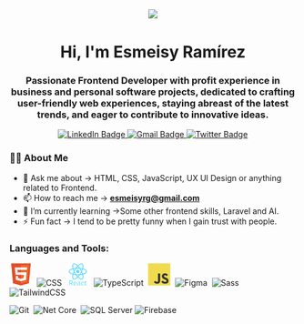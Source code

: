  <div id="header" align="center">
        <img src="https://media.giphy.com/media/L1R1tvI9svkIWwpVYr/giphy.gif" width="400" />
        <h1 align="center"> Hi, I'm Esmeisy Ramírez</h1>
        <h3 align="center">Passionate Frontend Developer with profit experience in business and personal software projects, dedicated to crafting user-friendly web experiences, staying abreast of the latest trends, and eager to contribute to innovative ideas.</h3>           
    </div>

 <div id="badges" align="center">
    <a href="https://www.linkedin.com/in/esmeisy-ram%C3%ADrez" target="_blank" style="animation: blink 2s infinite;">
        <img src="https://img.shields.io/badge/LinkedIn-Connect-0A66C2?style=for-the-badge&logo=linkedin"
            alt="LinkedIn Badge" />
    </a>
     <a href="mailto:esmeisyrg@gmail.com" style="animation: blink 2s infinite;">
        <img src="https://img.shields.io/badge/Gmail-Contact-D14836?style=for-the-badge&logo=gmail"
            alt="Gmail Badge" />
    </a>
    <a href="https://twitter.com/esmeisyrg" target="_blank">
      <img src="https://img.shields.io/twitter/follow/esmeisyrg?label=Follow&style=for-the-badge&logo=twitter"
          alt="Twitter Badge" />
    </a>
</div>

### 👩‍💻 About Me 
- 💬 Ask me about -> HTML, CSS, JavaScript, UX UI Design or anything related to Frontend.
- 📫 How to reach me -> **esmeisyrg@gmail.com**
- 🌱 I’m currently learning ->Some other frontend skills, Laravel and AI.
- ⚡ Fun fact -> I tend to be pretty funny when I gain trust with people.

<h3> Languages and Tools: </h3>
<div>
  <img src="https://github.com/devicons/devicon/blob/master/icons/html5/html5-original.svg" title="HTML5" alt="HTML" width="40" height="40" />&nbsp;
  <img src="https://cdn.jsdelivr.net/gh/devicons/devicon@latest/icons/css3/css3-original.svg" title="CSS3" alt="CSS" width="40" height="40" />&nbsp;
  <img src="https://github.com/devicons/devicon/blob/master/icons/react/react-original-wordmark.svg" title="React" alt="React" width="40" height="40" />&nbsp;
  <img src="https://cdn.jsdelivr.net/gh/devicons/devicon@latest/icons/typescript/typescript-original.svg" title="TypeScript" alt="TypeScript" width="40" height="40" />&nbsp;
  <img src="https://github.com/devicons/devicon/blob/master/icons/javascript/javascript-original.svg" title="JavaScript" alt="JavaScript" width="40" height="40" />&nbsp;
  <img src="https://cdn.jsdelivr.net/gh/devicons/devicon/icons/figma/figma-original.svg" title="Figma" alt="Figma" width="40" height="40" />&nbsp;
  <img src="https://cdn.jsdelivr.net/gh/devicons/devicon@latest/icons/sass/sass-original.svg" title="Sass" alt="Sass" width="40" height="40" />&nbsp;
   <img src="https://cdn.jsdelivr.net/gh/devicons/devicon@latest/icons/tailwindcss/tailwindcss-original.svg" title="TailwindCSS" alt="TailwindCSS" width="40" height="40" />&nbsp;

  <img src="https://cdn.jsdelivr.net/gh/devicons/devicon@latest/icons/git/git-original.svg" title="Git" alt="Git" width="40" height="40" />&nbsp;
  <img src="https://cdn.jsdelivr.net/gh/devicons/devicon@latest/icons/dotnetcore/dotnetcore-original.svg" title="ASP .Net Core" alt="Net Core" width="40" height="40" />&nbsp;
  <img src="https://cdn.jsdelivr.net/gh/devicons/devicon@latest/icons/microsoftsqlserver/microsoftsqlserver-original.svg" title="SQL Server" alt="SQL Server" width="40" height="40" />
  <img src="https://cdn.jsdelivr.net/gh/devicons/devicon@latest/icons/firebase/firebase-original.svg" title="Firebase" alt="Firebase" width="40" height="40" />&nbsp;


</div>

